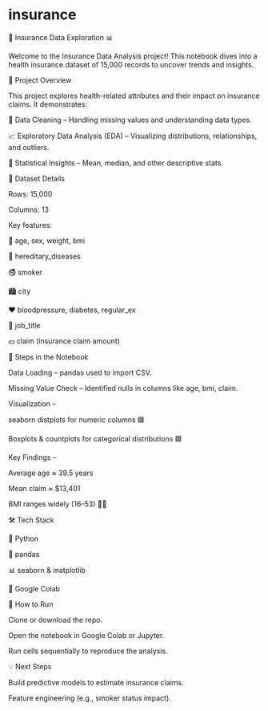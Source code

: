 # insurance
🏥 Insurance Data Exploration 📊

Welcome to the Insurance Data Analysis project! This notebook dives into a health insurance dataset of 15,000 records to uncover trends and insights.

📁 Project Overview

This project explores health-related attributes and their impact on insurance claims. It demonstrates:

🧹 Data Cleaning – Handling missing values and understanding data types.

📈 Exploratory Data Analysis (EDA) – Visualizing distributions, relationships, and outliers.

🧮 Statistical Insights – Mean, median, and other descriptive stats.

🧾 Dataset Details

Rows: 15,000

Columns: 13

Key features:

👤 age, sex, weight, bmi

🧬 hereditary_diseases

🚭 smoker

🏙️ city

❤️ bloodpressure, diabetes, regular_ex

💼 job_title

💵 claim (insurance claim amount)

🔧 Steps in the Notebook

Data Loading – pandas used to import CSV.

Missing Value Check – Identified nulls in columns like age, bmi, claim.

Visualization –

seaborn distplots for numeric columns 🟦

Boxplots & countplots for categorical distributions 🟩

Key Findings –

Average age ≈ 39.5 years

Mean claim ≈ $13,401

BMI ranges widely (16–53) 🍔💪

🛠️ Tech Stack

🐍 Python

🐼 pandas

📊 seaborn & matplotlib

📝 Google Colab

🚀 How to Run

Clone or download the repo.

Open the notebook in Google Colab or Jupyter.

Run cells sequentially to reproduce the analysis.

💡 Next Steps

Build predictive models to estimate insurance claims.

Feature engineering (e.g., smoker status impact).
